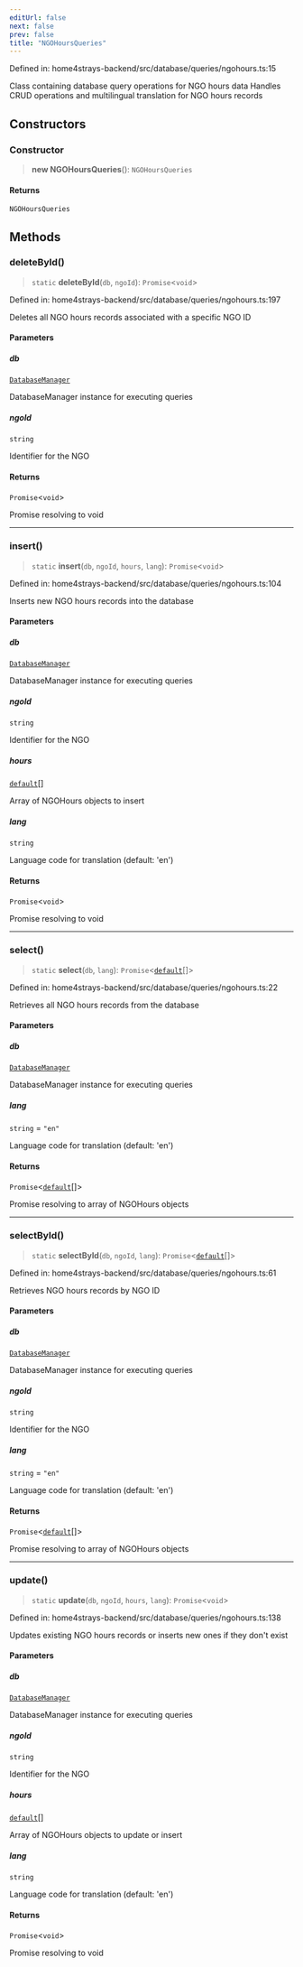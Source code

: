 ```yaml
---
editUrl: false
next: false
prev: false
title: "NGOHoursQueries"
---
```


Defined in: home4strays-backend/src/database/queries/ngohours.ts:15

Class containing database query operations for NGO hours data
Handles CRUD operations and multilingual translation for NGO hours records

## Constructors

### Constructor

> **new NGOHoursQueries**(): `NGOHoursQueries`

#### Returns

`NGOHoursQueries`

## Methods

### deleteById()

> `static` **deleteById**(`db`, `ngoId`): `Promise`\<`void`\>

Defined in: home4strays-backend/src/database/queries/ngohours.ts:197

Deletes all NGO hours records associated with a specific NGO ID

#### Parameters

##### db

[`DatabaseManager`](/docs/code/backend/database/db/classes/databasemanager/)

DatabaseManager instance for executing queries

##### ngoId

`string`

Identifier for the NGO

#### Returns

`Promise`\<`void`\>

Promise resolving to void

***

### insert()

> `static` **insert**(`db`, `ngoId`, `hours`, `lang`): `Promise`\<`void`\>

Defined in: home4strays-backend/src/database/queries/ngohours.ts:104

Inserts new NGO hours records into the database

#### Parameters

##### db

[`DatabaseManager`](/docs/code/backend/database/db/classes/databasemanager/)

DatabaseManager instance for executing queries

##### ngoId

`string`

Identifier for the NGO

##### hours

[`default`](/docs/code/backend/models/db-models/ngohours/classes/default/)[]

Array of NGOHours objects to insert

##### lang

`string`

Language code for translation (default: 'en')

#### Returns

`Promise`\<`void`\>

Promise resolving to void

***

### select()

> `static` **select**(`db`, `lang`): `Promise`\<[`default`](/docs/code/backend/models/db-models/ngohours/classes/default/)[]\>

Defined in: home4strays-backend/src/database/queries/ngohours.ts:22

Retrieves all NGO hours records from the database

#### Parameters

##### db

[`DatabaseManager`](/docs/code/backend/database/db/classes/databasemanager/)

DatabaseManager instance for executing queries

##### lang

`string` = `"en"`

Language code for translation (default: 'en')

#### Returns

`Promise`\<[`default`](/docs/code/backend/models/db-models/ngohours/classes/default/)[]\>

Promise resolving to array of NGOHours objects

***

### selectById()

> `static` **selectById**(`db`, `ngoId`, `lang`): `Promise`\<[`default`](/docs/code/backend/models/db-models/ngohours/classes/default/)[]\>

Defined in: home4strays-backend/src/database/queries/ngohours.ts:61

Retrieves NGO hours records by NGO ID

#### Parameters

##### db

[`DatabaseManager`](/docs/code/backend/database/db/classes/databasemanager/)

DatabaseManager instance for executing queries

##### ngoId

`string`

Identifier for the NGO

##### lang

`string` = `"en"`

Language code for translation (default: 'en')

#### Returns

`Promise`\<[`default`](/docs/code/backend/models/db-models/ngohours/classes/default/)[]\>

Promise resolving to array of NGOHours objects

***

### update()

> `static` **update**(`db`, `ngoId`, `hours`, `lang`): `Promise`\<`void`\>

Defined in: home4strays-backend/src/database/queries/ngohours.ts:138

Updates existing NGO hours records or inserts new ones if they don't exist

#### Parameters

##### db

[`DatabaseManager`](/docs/code/backend/database/db/classes/databasemanager/)

DatabaseManager instance for executing queries

##### ngoId

`string`

Identifier for the NGO

##### hours

[`default`](/docs/code/backend/models/db-models/ngohours/classes/default/)[]

Array of NGOHours objects to update or insert

##### lang

`string`

Language code for translation (default: 'en')

#### Returns

`Promise`\<`void`\>

Promise resolving to void

